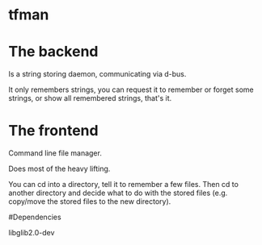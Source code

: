 # tfman

# The backend

Is a string storing daemon, communicating via d-bus.

It only remembers strings, you can request it to remember or forget some strings, or show
all remembered strings, that's it.


# The frontend

Command line file manager.

Does most of the heavy lifting.

You can cd into a directory, tell it to remember a few files. Then cd to another directory and decide what to do
with the stored files (e.g. copy/move the stored files to the new directory).


#Dependencies

libglib2.0-dev
